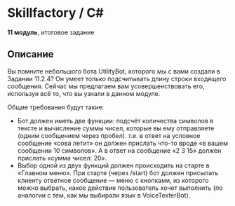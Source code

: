 # Skillfactory / C#

**11 модуль**, итоговое задание

## Описание

Вы помните небольшого бота UtilityBot, которого мы с вами создали в Задании 11.2.4? Он умеет только подсчитывать длину строки входящего сообщения.
Сейчас мы предлагаем вам усовершенствовать его, используя всё то, что вы узнали в данном модуле.

Общие требования будут такие:

- Бот должен иметь две функции: подсчёт количества символов в тексте и вычисление суммы чисел, которые вы ему отправляете (одним сообщением через пробел). т.е. в ответ на условное сообщение «сова летит» он должен прислать что-то вроде «в вашем сообщении 10 символов». А в ответ на сообщение «2 3 15» должен прислать «сумма чисел: 20».
- Выбор одной из двух функций должен происходить на старте в «Главном меню». При старте (через /start) бот должен присылать клиенту ответное сообщение — меню с кнопками, из которого можно выбрать, какое действие пользователь хочет выполнить (по аналогии с тем, как мы выбирали язык в VoiceTexterBot).
